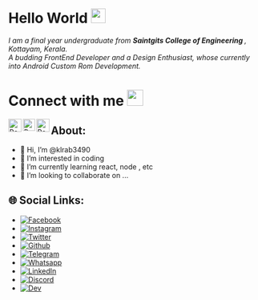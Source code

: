 # Hello World <img src="https://github.com/TheDudeThatCode/TheDudeThatCode/blob/master/Assets/Hi.gif" width="29px">

<p>
  <em>
    I am a final year undergraduate from <b>Saintgits College of Engineering </b>, Kottayam, Kerala. <br>
    A budding FrontEnd Developer and a Design Enthusiast, whose currently into Android Custom Rom Development.
  </em>
</p>

# Connect with me <img src="https://github.com/TheDudeThatCode/TheDudeThatCode/blob/master/Assets/Handshake.gif" height="32px">

<a href="https://twitter.com/klrab_3490_">
    <img align="left" alt="Rahul A B | Twitter" width="26px" src="https://github.com/TheDudeThatCode/TheDudeThatCode/blob/master/Assets/Twitter.svg" />
</a>
<a href="https://www.instagram.com/mkl.rab_3490/">
    <img align="left" alt="Rahul A B | Instagram" width="24px" src="https://github.com/TheDudeThatCode/TheDudeThatCode/blob/master/Assets/Instagram.svg" />
</a>
<a href="mailto:rahulbushi69@gmail.com">
    <img align="left" alt="Rahul A B | Gmail" width="26px" src="https://github.com/TheDudeThatCode/TheDudeThatCode/blob/master/Assets/Gmail.svg" />
</a>

## About:

- 👋 Hi, I’m @klrab3490
- 👀 I’m interested in coding
- 🌱 I’m currently learning react, node , etc
- 💞️ I’m looking to collaborate on ...

## 🌐 Social Links:

- [![Facebook](https://img.shields.io/badge/Facebook-blue.svg?logo=facebook&logoColor=white)](https://www.facebook.com/rahul.bushi/)
- [![Instagram](https://img.shields.io/badge/Instagram-red.svg?logo=instagram&logoColor=white)](https://www.instagram.com/kl.rab_3490/)
- [![Twitter](https://img.shields.io/badge/Twitter-blue.svg?logo=twitter&logoColor=white)](https://twitter.com/klrab_3490_)
- [![Github](https://img.shields.io/badge/Github-black.svg?logo=github&logoColor=white)](https://github.com/klrab3490)
- [![Telegram](https://img.shields.io/badge/Telegram-0088CC.svg?logo=telegram&logoColor=white)](https://t.me/klrab_3490)
- [![Whatsapp](https://img.shields.io/badge/Whatsapp-25D366.svg?logo=whatsapp&logoColor=white)](https://wa.me/7994542331?text=Hi)
- [![LinkedIn](https://img.shields.io/badge/LinkedIn-%230077B5.svg?logo=linkedin&logoColor=white)](https://twitter.com/klrab_3490_) 
- [![Discord](https://img.shields.io/badge/Discord-7289DA.svg?logo=discord&logoColor=white)](https://discord.com/users/kl.rab_3490#8475)
- [![Dev](https://img.shields.io/badge/DEV-black.svg?logo=dev.to&logoColor=white)](https://dev.to/klrab3490)

<!-- Thanks to :- ⭐️ From [TheDudeThatCode](https://github.com/TheDudeThatCode) -->